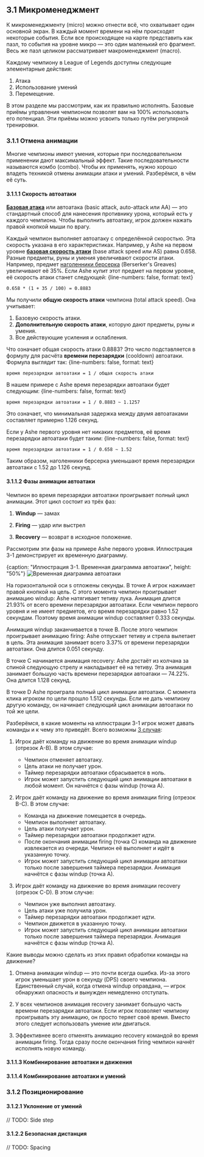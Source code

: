 ## 3.1 Микроменеджмент

К микроменеджменту (micro) можно отнести всё, что охватывает один основной экран. В каждый момент времени на нём происходят некоторые события. Если все происходящее на карте представить как пазл, то события на уровне микро — это один маленький его фрагмент. Весь же пазл целиком рассматривает макроменеджмент (macro).

Каждому чемпиону в League of Legends доступны следующие элементарные действия:

1. Атака
2. Использование умений
3. Перемещение.

В этом разделе мы рассмотрим, как их правильно исполнять. Базовые приёмы управления чемпионом позволят вам на 100% использовать его потенциал. Эти приёмы можно усвоить только путём регулярной тренировки.

### 3.1.1 Отмена анимации

Многие чемпионы имеют умения, которые при последовательном применении дают максимальный эффект. Такие последовательности называются комбо (combo). Чтобы их применять, нужно хорошо владеть техникой отмены анимации атаки и умений. Разберёмся, в чём её суть.

#### 3.1.1.1 Скорость автоатаки

[**Базовая атака**](https://leagueoflegends.fandom.com/wiki/Basic_attack) или автоатака (basic attack, auto-attack или AA) — это стандартный способ для нанесения противнику урона, который есть у каждого чемпиона. Чтобы выполнить автоатаку, игрок должен нажать правой кнопкой мыши по врагу.

Каждый чемпион выполняет автоатаку с определённой скоростью. Эта скорость указана в его характеристиках. Например, у Ashe на первом уровне [**базовая скорость атаки**](https://leagueoflegends.fandom.com/wiki/Attack_speed) (base attack speed или AS) равна 0.658. Разные предметы, руны и умения увеличивают скорости атаки. Например, предмет [наголенники берсерка](https://leagueoflegends.fandom.com/ru/wiki/Наголенники_берсерка) (Berserker's Greaves) увеличивают её 35%. Если Ashe купит этот предмет на первом уровне, её скорость атаки станет следующей:
{line-numbers: false, format: text}
```
0.658 * (1 + 35 / 100) = 0.8883
```

Мы получили **общую скорость атаки** чемпиона (total attack speed). Она учитывает: 

1. Базовую скорость атаки.
2. **Дополнительную скорость атаки**, которую дают предметы, руны и умения.
3. Все действующие усиления и ослабления.

Что означает общая скорость атаки 0.8883? Это число подставляется в формулу для расчёта **времени перезарядки** (cooldown) автоатаки. Формула выглядит так:
{line-numbers: false, format: text}
```
время перезарядки автоатаки = 1 / общая скорость атаки
```

В нашем примере с Ashe время перезарядки автоатаки будет следующим:
{line-numbers: false, format: text}
```
время перезарядки автоатаки = 1 / 0.8883 ~ 1.1257
```

Это означает, что минимальная задержка между двумя автоатаками составляет примерно 1.126 секунд.

Если у Ashe первого уровня нет никаких предметов, её время перезарядки автоатаки будет таким:
{line-numbers: false, format: text}
```
время перезарядки автоатаки = 1 / 0.658 ~ 1.52
```

Таким образом, наголенники берсерка уменьшают время перезарядки автоатаки с 1.52 до 1.126 секунд.

#### 3.1.1.2 Фазы анимации автоатаки

Чемпион во время перезарядки автоатаки проигрывает полный цикл анимации. Этот цикл состоит из трёх фаз:

1. **Windup** — замах

2. **Firing** — удар или выстрел

3. **Recovery** — возврат в исходное положение.

Рассмотрим эти фазы на примере Ashe первого уровня. Иллюстрация 3-1 демонстрирует их временную диаграмму.

{caption: "Иллюстрация 3-1. Временная диаграмма автоатаки", height: "50%"}
![Временная диаграмма автоатаки](images/Practice/ashe-animation-cancel.png)

На горизонтальной оси s отложены секунды. В точке A игрок нажимает правой кнопкой на цель. С этого момента чемпион проигрывает анимацию windup: Ashe натягивает тетиву лука. Анимация длится 21.93% от всего времени перезарядки автоатаки. Если чемпион первого уровня и не имеет предметов, его время перезарядки равно 1.52 секундам. Поэтому время анимации windup составляет 0.333 секунды.

Анимация windup заканчивается в точке B. После этого чемпион проигрывает анимацию firing: Ashe отпускает тетиву и стрела вылетает в цель. Эта анимация занимает всего 3.37% от времени перезарядки автоатаки. Она длится 0.051 секунду.

В точке C начинается анимация recovery: Ashe достаёт из колчана за спиной следующую стрелу и накладывает её на тетиву. Эта анимация занимает большую часть времени перезарядки автоатаки — 74.22%. Она длится 1.128 секунд.

В точке D Ashe проиграла полный цикл анимации автоатаки. С момента клика игроком по цели прошло 1.512 секунды. Если не дать чемпиону другую команду, он начинает следующий цикл анимации автоатаки по той же цели.

Разберёмся, в какие моменты на иллюстрации 3-1 игрок может давать команды и к чему это приведёт. Всего возможны [3 случая](https://leagueoflegends.fandom.com/wiki/Stutter-stepping):

1. Игрок даёт команду на движение во время анимации windup (отрезок A-B). В этом случае:

   * Чемпион отменяет автоатаку.
   * Цель атаки не получает урон.
   * Таймер перезарядки автоатаки сбрасывается в ноль.
   * Игрок может запустить следующий цикл анимации автоатаки в любой момент. Он начнётся с фазы windup (точка A).

2. Игрок даёт команду на движение во время анимации firing (отрезок B-C). В этом случае:

   * Команда на движение помещается в очередь.
   * Чемпион выполняет автоатаку.
   * Цель атаки получает урон.
   * Таймер перезарядки автоатаки продолжает идти.
   * После окончания анимации firing (точка C) команда на движение извлекается из очереди. Чемпион её выполняет и идёт в указанную точку.
   * Игрок может запустить следующий цикл анимации автоатаки только после завершения таймера перезарядки. Анимация начнётся с фазы windup (точка A).

3. Игрок даёт команду на движение во время анимации recovery (отрезок C-D). В этом случае:

   * Чемпион уже выполнил автоатаку.
   * Цель атаки уже получила урон.
   * Таймер перезарядки автоатаки продолжает идти.
   * Чемпион движется в указанную точку.
   * Игрок может запустить следующий цикл анимации автоатаки только после завершения таймера перезарядки. Анимация начнётся с фазы windup (точка A).

Какие выводы можно сделать из этих правил обработки команды на движение?

1. Отмена анимации windup — это почти всегда ошибка. Из-за этого игрок уменьшает урон в секунду (DPS) своего чемпиона. Единственный случай, когда отмена windup оправдана, — игрок обнаружил опасность и вынужден немедленно отступать.

2. У всех чемпионов анимация recovery занимает большую часть времени перезарядки автоатаки. Если игрок позволяет чемпиону проигрывать эту анимацию, он просто теряет своё время. Вместо этого следует использовать умение или двигаться.

3. Эффективнее всего отменять анимацию recovery командой во время анимации firing. Тогда сразу после окончания firing чемпион начнёт исполнять новую команду.

#### 3.1.1.3 Комбинирование автоатаки и движения

#### 3.1.1.4 Комбинирование автоатаки и умений

### 3.1.2 Позиционирование

#### 3.1.2.1 Уклонение от умений

// TODO: Side step

#### 3.1.2.2 Безопасная дистанция

// TODO: Spacing

